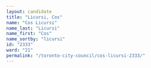 ```yaml
---
layout: candidate
title: "Licursi, Cos"
name: "Cos Licursi"
name_last: "Licursi"
name_first: "Cos"
name_sortby: "licursi"
id: "2333"
ward: "21"
permalink: "/toronto-city-council/cos-licursi-2333/"
---
```

